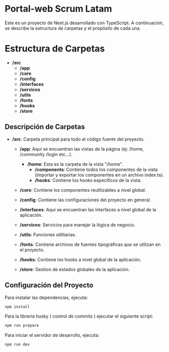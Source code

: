 # Portal-web Scrum Latam

Este es un proyecto de Next.js desarrollado con TypeScript. A continuación, se describe la estructura de carpetas y el propósito de cada una.

# Estructura de Carpetas

- **/src**
  - **/app**
  - **/core**
  - **/config**
  - **/interfaces**
  - **/services**
  - **/utils**
  - **/fonts**
  - **/hooks**
  - **/store**

## Descripción de Carpetas

- **/src**: Carpeta principal para todo el código fuente del proyecto.

  - **/app**: Aquí se encuentran las vistas de la página (ej: /home, /community /login etc...).
    - **/home**: Esta es la carpeta de la vista "/home".
      - **/components**: Contiene todos los componentes de la vista (importar y exportar los componentes en un archivo index.ts).
      - **/hooks**: Contiene los hooks específicos de la vista.
  - **/core**: Contiene los componentes reutilizables a nivel global.

  - **/config**: Contiene las configuraciones del proyecto en general.

  - **/interfaces**: Aquí se encuentran las interfaces a nivel global de la aplicación.

  - **/services**: Servicios para manejar la lógica de negocio.

  - **/utils**: Funciones utilitarias.

  - **/fonts**: Contiene archivos de fuentes tipográficas que se utilizan en el proyecto.

  - **/hooks**: Contiene los hooks a nivel global de la aplicación.

  - **/store**: Gestion de estados globales de la aplicación.

## Configuración del Proyecto

Para instalar las dependencias, ejecuta:

```bash
npm install
```

Para la libreria husky ( control de commits ) ejecutar el siguiente script:

```bash
npm run prepare
```

Para iniciar el servidor de desarrollo, ejecuta:

```bash
npm run dev
```

